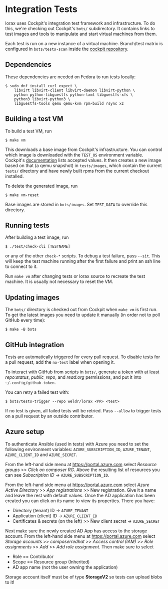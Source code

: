 # Integration Tests

lorax uses Cockpit's integration test framework and infrastructure. To do this,
we're checking out Cockpit's `bots/` subdirectory. It contains links to test
images and tools to manipulate and start virtual machines from them.

Each test is run on a new instance of a virtual machine.
Branch/test matrix is configured in `bots/tests-scan` inside the
[cockpit repository](https://github.com/cockpit-project/cockpit).

## Dependencies

These dependencies are needed on Fedora to run tests locally:

    $ sudo dnf install curl expect \
        libvirt libvirt-client libvirt-daemon libvirt-python \
        python python-libguestfs python-lxml libguestfs-xfs \
        python3 libvirt-python3 \
        libguestfs-tools qemu qemu-kvm rpm-build rsync xz

## Building a test VM

To build a test VM, run

    $ make vm

This downloads a base image from Cockpit's infrastructure. You can control
which image is downloaded with the `TEST_OS` environment variable. Cockpit's
[documentation](https://github.com/cockpit-project/cockpit/blob/master/test/README.md#test-configuration)
lists accepted values. It then creates a new image based on that (a qemu
snapshot) in `tests/images`, which contain the current `tests/` directory and
have newly built rpms from the current checkout installed.

To delete the generated image, run

    $ make vm-reset

Base images are stored in `bots/images`. Set `TEST_DATA` to override this
directory.

## Running tests

After building a test image, run

    $ ./test/check-cli [TESTNAME]

or any of the other `check-*` scripts. To debug a test failure, pass `--sit`.
This will keep the test machine running after the first failure and print an
ssh line to connect to it.

Run `make vm` after changing tests or lorax source to recreate the test
machine. It is usually not necessary to reset the VM.

## Updating images

The `bots/` directory is checked out from Cockpit when `make vm` is first run.
To get the latest images you need to update it manually (in order not to poll
GitHub every time):

    $ make -B bots

## GitHub integration

Tests are automatically triggered for every pull request. To disable tests for
a pull request, add the `no-test` label when opening it.

To interact with GitHub from scripts in `bots/`, generate [a
token](https://github.com/settings/tokens) with at least *repo:status*,
*public_repo*, and *read:org* permissions, and put it into
`~/.config/github-token`.

You can retry a failed test with:

    $ bots/tests-trigger --repo weldr/lorax <PR> <test>

If no test is given, all failed tests will be retried. Pass `--allow` to
trigger tests on a pull request by an outside contributor.


## Azure setup

To authenticate Ansible (used in tests) with Azure you need to set the following
environment variables:
`AZURE_SUBSCRIPTION_ID`, `AZURE_TENANT`, `AZURE_CLIENT_ID` and `AZURE_SECRET`.

From the left-hand side menu at https://portal.azure.com select
*Resource groups* >> *Click on composer RG*. Above the resulting list of resources
you can see *Subscription ID* -> `AZURE_SUBSCRIPTION_ID`.

From the left-hand side menu at https://portal.azure.com select
*Azure Active Directory* >> *App registrations* >> New registration. Give it a name
and leave the rest with default values. Once the AD application has been created
you can click on its name to view its properties. There you have:

* Directory (tenant) ID -> `AZURE_TENANT`
* Application (client) ID -> `AZURE_CLIENT_ID`
* Certificates & secrets (on the left) >> New client secret -> `AZURE_SECRET`

Next make sure the newly created AD App has access to the storage account.
From the left-hand side menu at https://portal.azure.com select
*Storage accounts* >> *composerredhat* >> *Access control (IAM)* >>
*Role assignments* >> *Add* >> *Add role assignment*. Then make sure to select
- Role == Contributor
- Scope == Resource group (Inherited)
- AD app name (not the user owning the application)


Storage account itself must be of type **StorageV2** so tests can upload blobs
to it!

